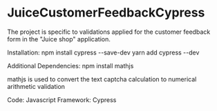# JuiceCustomerFeedbackCypress

The project is specific to validations applied for the customer feedback form in the "Juice shop" application.

Installation:
npm install cypress --save-dev
yarn add cypress --dev

Additional Dependencies:
npm install mathjs

mathjs is used to convert the text captcha calculation to numerical arithmetic validation

Code: Javascript
Framework: Cypress
